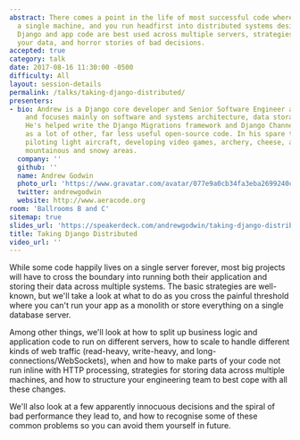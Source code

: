 ```yaml
---
abstract: There comes a point in the life of most successful code where you've outgrown
  a single machine, and you run headfirst into distributed systems design. Learn how
  Django and app code are best used across multiple servers, strategies to best handle
  your data, and horror stories of bad decisions.
accepted: true
category: talk
date: 2017-08-16 11:30:00 -0500
difficulty: All
layout: session-details
permalink: /talks/taking-django-distributed/
presenters:
- bio: Andrew is a Django core developer and Senior Software Engineer at Eventbrite,
    and focuses mainly on software and systems architecture, data storage, and deployment.
    He's helped write the Django Migrations framework and Django Channels, as well
    as a lot of other, far less useful open-source code. In his spare time, he enjoys
    piloting light aircraft, developing video games, archery, cheese, and visiting
    mountainous and snowy areas.
  company: ''
  github: ''
  name: Andrew Godwin
  photo_url: 'https://www.gravatar.com/avatar/077e9a0cb34fa3eba2699240c9509717?s=400'
  twitter: andrewgodwin
  website: http://www.aeracode.org
room: 'Ballrooms B and C'
sitemap: true
slides_url: 'https://speakerdeck.com/andrewgodwin/taking-django-distributed'
title: Taking Django Distributed
video_url: ''
---
```


While some code happily lives on a single server forever, most big projects will have to cross the boundary into running both their application and storing their data across multiple systems. The basic strategies are well-known, but we'll take a look at what to do as you cross the painful threshold where you can't run your app as a monolith or store everything on a single database server.

Among other things, we'll look at how to split up business logic and application code to run on different servers, how to scale to handle different kinds of web traffic (read-heavy, write-heavy, and long-connections/WebSockets), when and how to make parts of your code not run inline with HTTP processing, strategies for storing data across multiple machines, and how to structure your engineering team to best cope with all these changes.

We'll also look at a few apparently innocuous decisions and the spiral of bad performance they lead to, and how to recognise some of these common problems so you can avoid them yourself in future.
